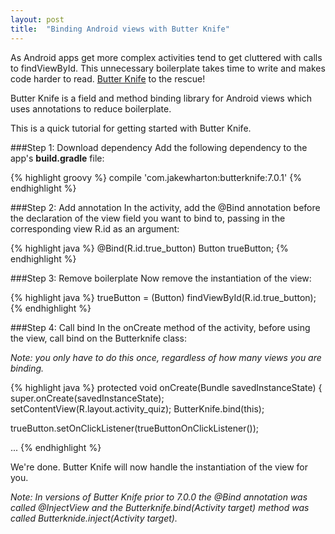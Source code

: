 ```yaml
---
layout: post
title:  "Binding Android views with Butter Knife"
---
```


As Android apps get more complex activities tend to get cluttered with calls to findViewById. This unnecessary boilerplate takes time to write and makes code harder to read. [Butter Knife] to the rescue!

Butter Knife is a field and method binding library for Android views which uses annotations to reduce boilerplate.

This is a quick tutorial for getting started with Butter Knife.

###Step 1: Download dependency
Add the following dependency to the app's **build.gradle** file:

{% highlight groovy %}
compile 'com.jakewharton:butterknife:7.0.1'
{% endhighlight %}

###Step 2: Add annotation
In the activity, add the @Bind annotation before the declaration of the view field you want to bind to, passing in the corresponding view R.id as an argument:

{% highlight java %}
@Bind(R.id.true_button)
Button trueButton;
{% endhighlight %}

###Step 3: Remove boilerplate
Now remove the instantiation of the view:

{% highlight java %}
trueButton = (Button) findViewById(R.id.true_button);
{% endhighlight %}


###Step 4: Call bind
In the onCreate method of the activity, before using the view, call bind on the Butterknife class:

*Note: you only have to do this once, regardless of how many views you are binding.*

{% highlight java %}
protected void onCreate(Bundle savedInstanceState) {
  super.onCreate(savedInstanceState);
  setContentView(R.layout.activity_quiz);
  ButterKnife.bind(this);

  trueButton.setOnClickListener(trueButtonOnClickListener());

  ...
{% endhighlight %}

We're done. Butter Knife will now handle the instantiation of the view for you.

*Note: In versions of Butter Knife prior to 7.0.0 the @Bind annotation was called @InjectView and the Butterknife.bind(Activity target) method was called Butterknide.inject(Activity target).*


[Butter Knife]: https://github.com/JakeWharton/butterknife
